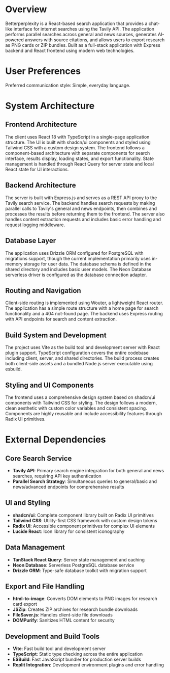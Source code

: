# Overview

Betterperplexity is a React-based search application that provides a chat-like interface for internet searches using the Tavily API. The application performs parallel searches across general and news sources, generates AI-powered answers with source citations, and allows users to export research as PNG cards or ZIP bundles. Built as a full-stack application with Express backend and React frontend using modern web technologies.

# User Preferences

Preferred communication style: Simple, everyday language.

# System Architecture

## Frontend Architecture
The client uses React 18 with TypeScript in a single-page application structure. The UI is built with shadcn/ui components and styled using Tailwind CSS with a custom design system. The frontend follows a component-based architecture with separate components for search interface, results display, loading states, and export functionality. State management is handled through React Query for server state and local React state for UI interactions.

## Backend Architecture  
The server is built with Express.js and serves as a REST API proxy to the Tavily search service. The backend handles search requests by making parallel calls to Tavily's general and news endpoints, then combines and processes the results before returning them to the frontend. The server also handles content extraction requests and includes basic error handling and request logging middleware.

## Database Layer
The application uses Drizzle ORM configured for PostgreSQL with migrations support, though the current implementation primarily uses in-memory storage for user data. The database schema is defined in the shared directory and includes basic user models. The Neon Database serverless driver is configured as the database connection adapter.

## Routing and Navigation
Client-side routing is implemented using Wouter, a lightweight React router. The application has a simple route structure with a home page for search functionality and a 404 not-found page. The backend uses Express routing with API endpoints for search and content extraction.

## Build System and Development
The project uses Vite as the build tool and development server with React plugin support. TypeScript configuration covers the entire codebase including client, server, and shared directories. The build process creates both client-side assets and a bundled Node.js server executable using esbuild.

## Styling and UI Components
The frontend uses a comprehensive design system based on shadcn/ui components with Tailwind CSS for styling. The design follows a modern, clean aesthetic with custom color variables and consistent spacing. Components are highly reusable and include accessibility features through Radix UI primitives.

# External Dependencies

## Core Search Service
- **Tavily API**: Primary search engine integration for both general and news searches, requiring API key authentication
- **Parallel Search Strategy**: Simultaneous queries to general/basic and news/advanced endpoints for comprehensive results

## UI and Styling
- **shadcn/ui**: Complete component library built on Radix UI primitives
- **Tailwind CSS**: Utility-first CSS framework with custom design tokens
- **Radix UI**: Accessible component primitives for complex UI elements
- **Lucide React**: Icon library for consistent iconography

## Data Management
- **TanStack React Query**: Server state management and caching
- **Neon Database**: Serverless PostgreSQL database service
- **Drizzle ORM**: Type-safe database toolkit with migration support

## Export and File Handling
- **html-to-image**: Converts DOM elements to PNG images for research card export
- **JSZip**: Creates ZIP archives for research bundle downloads
- **FileSaver.js**: Handles client-side file downloads
- **DOMPurify**: Sanitizes HTML content for security

## Development and Build Tools
- **Vite**: Fast build tool and development server
- **TypeScript**: Static type checking across the entire application
- **ESBuild**: Fast JavaScript bundler for production server builds
- **Replit Integration**: Development environment plugins and error handling